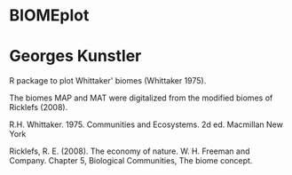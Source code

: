 BIOMEplot
=======

# Georges Kunstler

R package to plot Whittaker' biomes (Whittaker 1975).

The biomes MAP and MAT were digitalized from the modified biomes of Ricklefs (2008).

R.H. Whittaker. 1975. Communities and Ecosystems. 2d ed. Macmillan New York

Ricklefs, R. E. (2008). The economy of nature. W. H. Freeman and Company. Chapter 5, Biological Communities, The biome concept.
